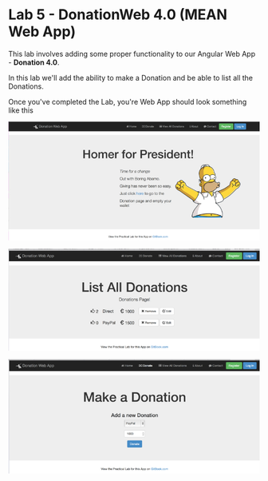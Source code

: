 # Lab 5 - DonationWeb 4.0 (MEAN Web App)

This lab involves adding some proper functionality to our Angular Web App - **Donation 4.0**.

In this lab we'll add the ability to make a Donation and be able to list all the Donations.

Once you've completed the Lab, you're Web App should look something like this

![](../images/donationwebapp.jpg)

![](../images/donationwebapp1.jpg)

![](../images/donationwebapp2.jpg)

